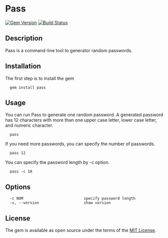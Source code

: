 # Pass

[![Gem Version](https://badge.fury.io/rb/pass.svg)](https://badge.fury.io/rb/pass)
[![Build Status](https://travis-ci.org/krhitoshi/pass.svg?branch=master)](https://travis-ci.org/krhitoshi/pass)

## Description

Pass is a command-line tool to generator random passwords.

## Installation

The first step is to install the gem

```
  gem install pass
```

## Usage

You can run Pass to generate one random password. A generated password has 12 characters with more than one upper case letter, lower case letter, and numeric character.

```
  pass
```

If you need more passwords, you can specify the number of passwords.

```
  pass 12
```

You can specify the password length by -c option.

```
  pass -c 18
```

## Options

```
  -c NUM                           specify password length
  -v, --version                    show version
```

## License

The gem is available as open source under the terms of the [MIT License](http://opensource.org/licenses/MIT).
